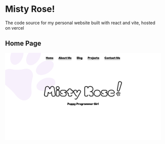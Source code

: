 # Misty Rose!
The code source for my personal website built with react and vite, hosted on vercel

## Home Page
![Home page](/public/home_page.png)
